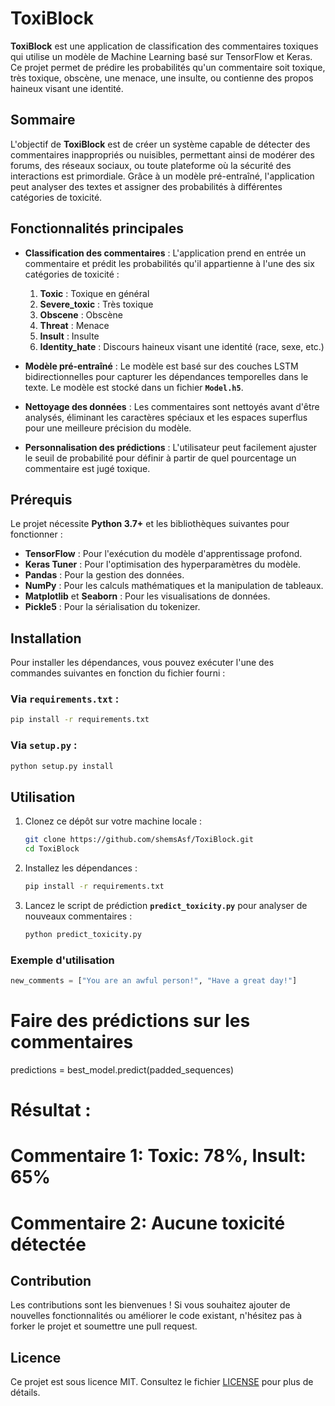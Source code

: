
# ToxiBlock

**ToxiBlock** est une application de classification des commentaires toxiques qui utilise un modèle de Machine Learning basé sur TensorFlow et Keras. Ce projet permet de prédire les probabilités qu'un commentaire soit toxique, très toxique, obscène, une menace, une insulte, ou contienne des propos haineux visant une identité.

## Sommaire

L'objectif de **ToxiBlock** est de créer un système capable de détecter des commentaires inappropriés ou nuisibles, permettant ainsi de modérer des forums, des réseaux sociaux, ou toute plateforme où la sécurité des interactions est primordiale. Grâce à un modèle pré-entraîné, l'application peut analyser des textes et assigner des probabilités à différentes catégories de toxicité.

## Fonctionnalités principales
- **Classification des commentaires** : L'application prend en entrée un commentaire et prédit les probabilités qu'il appartienne à l'une des six catégories de toxicité :
  1. **Toxic** : Toxique en général
  2. **Severe_toxic** : Très toxique
  3. **Obscene** : Obscène
  4. **Threat** : Menace
  5. **Insult** : Insulte
  6. **Identity_hate** : Discours haineux visant une identité (race, sexe, etc.)

- **Modèle pré-entraîné** : Le modèle est basé sur des couches LSTM bidirectionnelles pour capturer les dépendances temporelles dans le texte. Le modèle est stocké dans un fichier **`Model.h5`**.

- **Nettoyage des données** : Les commentaires sont nettoyés avant d'être analysés, éliminant les caractères spéciaux et les espaces superflus pour une meilleure précision du modèle.

- **Personnalisation des prédictions** : L'utilisateur peut facilement ajuster le seuil de probabilité pour définir à partir de quel pourcentage un commentaire est jugé toxique.

## Prérequis

Le projet nécessite **Python 3.7+** et les bibliothèques suivantes pour fonctionner :

- **TensorFlow** : Pour l'exécution du modèle d'apprentissage profond.
- **Keras Tuner** : Pour l'optimisation des hyperparamètres du modèle.
- **Pandas** : Pour la gestion des données.
- **NumPy** : Pour les calculs mathématiques et la manipulation de tableaux.
- **Matplotlib** et **Seaborn** : Pour les visualisations de données.
- **Pickle5** : Pour la sérialisation du tokenizer.

## Installation

Pour installer les dépendances, vous pouvez exécuter l'une des commandes suivantes en fonction du fichier fourni :

### Via `requirements.txt` :
```bash
pip install -r requirements.txt
```

### Via `setup.py` :
```bash
python setup.py install
```

## Utilisation

1. Clonez ce dépôt sur votre machine locale :
   ```bash
   git clone https://github.com/shemsAsf/ToxiBlock.git
   cd ToxiBlock
   ```

2. Installez les dépendances :
   ```bash
   pip install -r requirements.txt
   ```

3. Lancez le script de prédiction **`predict_toxicity.py`** pour analyser de nouveaux commentaires :
   ```bash
   python predict_toxicity.py
   ```

### Exemple d'utilisation

```python
new_comments = ["You are an awful person!", "Have a great day!"]
```

# Faire des prédictions sur les commentaires
predictions = best_model.predict(padded_sequences)

# Résultat :
# Commentaire 1: Toxic: 78%, Insult: 65%
# Commentaire 2: Aucune toxicité détectée


## Contribution

Les contributions sont les bienvenues ! Si vous souhaitez ajouter de nouvelles fonctionnalités ou améliorer le code existant, n'hésitez pas à forker le projet et soumettre une pull request.

## Licence

Ce projet est sous licence MIT. Consultez le fichier [LICENSE](./LICENSE) pour plus de détails.


